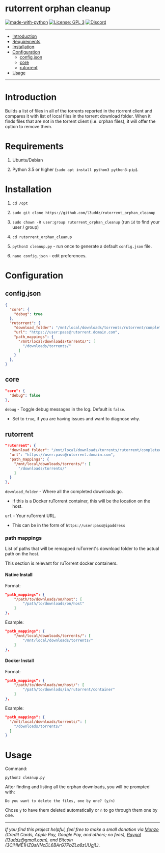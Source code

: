 # rutorrent orphan cleanup

[![made-with-python](https://img.shields.io/badge/Made%20with-Python-blue.svg)](https://www.python.org/)
[![License: GPL 3](https://img.shields.io/badge/License-GPL%203-blue.svg)](https://github.com/l3uddz/rutorrent_orphan_cleanup/blob/master/LICENSE.md)
[![Discord](https://img.shields.io/discord/381077432285003776.svg?colorB=177DC1&label=Discord)](https://discord.io/cloudbox)

---

<!-- TOC depthFrom:1 depthTo:2 withLinks:1 updateOnSave:1 orderedList:0 -->

- [Introduction](#introduction)
- [Requirements](#requirements)
- [Installation](#installation)
- [Configuration](#configuration)
	- [config.json](#configjson)
	- [core](#core)
	- [rutorrent](#rutorrent)
- [Usage](#usage)


<!-- /TOC -->

---



# Introduction

 Builds a list of files in all of the torrents reported in the rtorrent client and compares it with list of local files in the torrent download folder. When it finds files that are not in the torrent client (i.e. orphan files), it will offer the option to remove them.


# Requirements

1. Ubuntu/Debian

2. Python 3.5 or higher (`sudo apt install python3 python3-pip`).


# Installation

1. `cd /opt`

1. `sudo git clone https://github.com/l3uddz/rutorrent_orphan_cleanup`

1. `sudo chown -R user:group rutorrent_orphan_cleanup` (run `id` to find your user / group)

1. `cd rutorrent_orphan_cleanup`

1. `python3 cleanup.py` - run once to generate a default `config.json` file.

1. `nano config.json` - edit preferences.


# Configuration


## config.json

```json
{
  "core": {
    "debug": true
  },
  "rutorrent": {
    "download_folder": "/mnt/local/downloads/torrents/rutorrent/completed",
    "url": "https://user:pass@rutorrent.domain.com",
    "path_mappings": {
      "/mnt/local/downloads/torrents/": [
        "/downloads/torrents/"
      ]
    }
  },
}
```


## core

```json
"core": {
  "debug": false
},
```

`debug` - Toggle debug messages in the log. Default is `false`.

  - Set to `true`, if you are having issues and want to diagnose why.


## rutorrent


```json
"rutorrent": {
  "download_folder": "/mnt/local/downloads/torrents/rutorrent/completed",
  "url": "https://user:pass@rutorrent.domain.com",
  "path_mappings": {
    "/mnt/local/downloads/torrents/": [
      "/downloads/torrents/"
    ]
  }
},
```

`download_folder` - Where all the completed downloads go.

  - If this is a Docker ruTorrent container, this will be the location on the host.

`url` - Your ruTorrent URL.

  - This can be in the form of `https://user:pass@ipaddress`


### path mappings

List of paths that will be remapped ruTorrent's download folder to the actual path on the host.

This section is relevant for ruTorrent docker containers.

#### Native Install

Format:
```json
"path_mappings": {
    "/path/to/downloads/on/host": [
        "/path/to/downloads/on/host"
    ]
},
```

Example:

```json
"path_mappings": {
    "/mnt/local/downloads/torrents/": [
        "/mnt/local/downloads/torrents/"
    ]
},
```

#### Docker Install

Format:

```json
"path_mappings": {
    "/path/to/downloads/on/host/": [
        "/path/to/downlods/in/rutorrent/container"
    ]
},
```

Example:

```json
"path_mappings": {
  "/mnt/local/downloads/torrents/": [
    "/downloads/torrents/"
  ]
}
```


# Usage


Command:
```
python3 cleanup.py
```

After finding and listing all the orphan downloads, you will be prompted with:

```
Do you want to delete the files, one by one? (y/n)
```

Chose `y` to have them deleted automatically or `n` to go through them one by one.

***

_If you find this project helpful, feel free to make a small donation via [Monzo](https://monzo.me/jamesbayliss9) (Credit Cards, Apple Pay, Google Pay, and others; no fees), [Paypal](https://www.paypal.me/l3uddz) (l3uddz@gmail.com), and Bitcoin (3CiHME1HZQsNNcDL6BArG7PbZLa8zUUgjL)._
